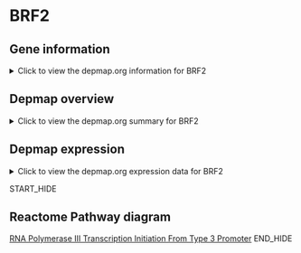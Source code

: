 <h1>BRF2</h1>

<h2>Gene information</h2>
<details>
  <summary>Click to view the depmap.org information for BRF2</summary>
  <iframe src="https://depmap.org/portal/gene/BRF2?tab=about" style="border:none;width:100%;height:800px"></iframe>
</details>

<h2>Depmap overview</h2>
<details>
  <summary>Click to view the depmap.org summary for BRF2</summary>
  <iframe src="https://depmap.org/portal/gene/BRF2?tab=overview" style="border:none;width:100%;height:800px"></iframe>
</details>

<h2>Depmap expression</h2>
<details>
  <summary>Click to view the depmap.org expression data for BRF2</summary>
  <iframe src="https://depmap.org/portal/gene/BRF2?tab=characterization" style="border:none;width:100%;height:800px"></iframe>
</details>


START_HIDE
<h2>Reactome Pathway diagram</h2>
<a href="https://reactome.org/PathwayBrowser/#/R-HSA-76071">RNA Polymerase III Transcription Initiation From Type 3 Promoter</a>
END_HIDE


